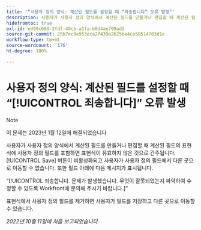 ```yaml
---
title: '“사용자 정의 양식: 계산된 필드를 설정할 때 “죄송합니다” 오류 발생”'
description: 사용자가 사용자 정의 양식에서 계산된 필드를 만들거나 편집할 때 계산된 필드의 표현식에 사용자 정의 필드를 포함하면 표현식이 유효하지 않은 것으로 간주됩니다. 저장 버튼이 비활성화되고 사용자가 사용자 정의 필드에서 다른 곳으로 이동할 수 없습니다. 또한 필드 아래에 “죄송합니다” 메시지가 표시됩니다.
hidefromtoc: true
exl-id: e499c680-2fdf-40cb-a1fa-b0d4ae799ad2
source-git-commit: 25b7ec9e953eca2f439a2625ba4ca58514703d1e
workflow-type: tm+mt
source-wordcount: '176'
ht-degree: 100%

---
```


# 사용자 정의 양식: 계산된 필드를 설정할 때 “[!UICONTROL 죄송합니다]” 오류 발생

>[!NOTE]
>
>이 문제는 2023년 1월 12일에 해결되었습니다

사용자가 사용자 정의 양식에서 계산된 필드를 만들거나 편집할 때 계산된 필드의 표현식에 사용자 정의 필드를 포함하면 표현식이 유효하지 않은 것으로 간주됩니다. [!UICONTROL Save] 버튼이 비활성화되고 사용자가 사용자 정의 필드에서 다른 곳으로 이동할 수 없습니다. 또한 필드 아래에 다음 메시지가 표시됩니다.

“[!UICONTROL 죄송합니다. 문제가 발생했습니다. 무엇이 잘못되었는지 파악하여 수정할 수 있도록 Workfront에 문의해 주시기 바랍니다.]”

표현식에서 사용자 정의 필드를 제거하면 사용자가 필드를 저장하고 다른 곳으로 이동할 수 있습니다.

_2022년 10월 11일에 처음 보고되었습니다._